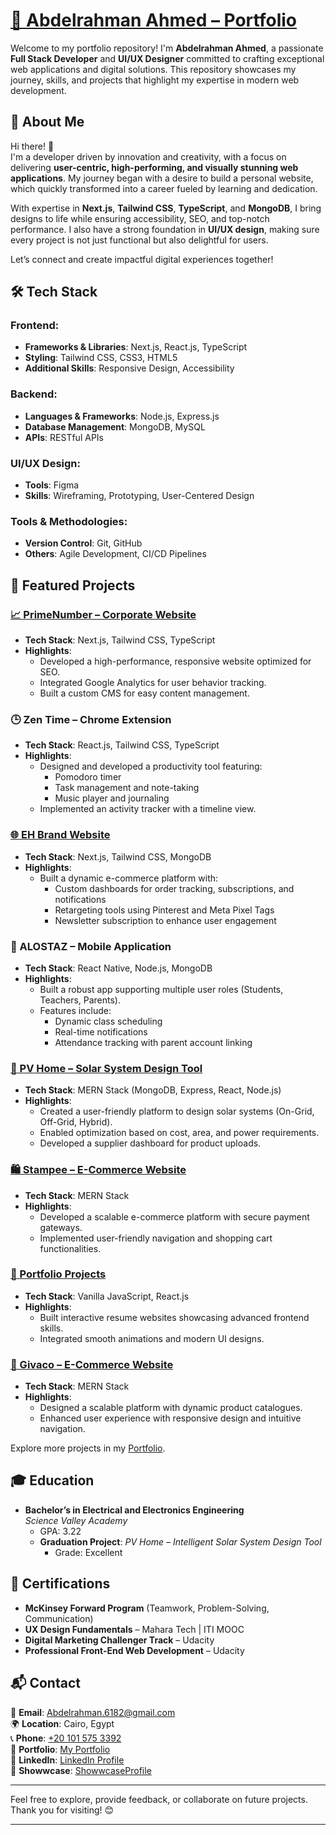 # [🚀 Abdelrahman Ahmed – Portfolio](https://abdelrahman501.github.io/abdelrahman/)

Welcome to my portfolio repository! I'm **Abdelrahman Ahmed**, a passionate **Full Stack Developer** and **UI/UX Designer** committed to crafting exceptional web applications and digital solutions. This repository showcases my journey, skills, and projects that highlight my expertise in modern web development.

## 🌟 About Me

Hi there! 👋  
I'm a developer driven by innovation and creativity, with a focus on delivering **user-centric, high-performing, and visually stunning web applications**. My journey began with a desire to build a personal website, which quickly transformed into a career fueled by learning and dedication.

With expertise in **Next.js**, **Tailwind CSS**, **TypeScript**, and **MongoDB**, I bring designs to life while ensuring accessibility, SEO, and top-notch performance. I also have a strong foundation in **UI/UX design**, making sure every project is not just functional but also delightful for users.

Let’s connect and create impactful digital experiences together!

## 🛠️ Tech Stack

### Frontend:

- **Frameworks & Libraries**: Next.js, React.js, TypeScript
- **Styling**: Tailwind CSS, CSS3, HTML5
- **Additional Skills**: Responsive Design, Accessibility

### Backend:

- **Languages & Frameworks**: Node.js, Express.js
- **Database Management**: MongoDB, MySQL
- **APIs**: RESTful APIs

### UI/UX Design:

- **Tools**: Figma
- **Skills**: Wireframing, Prototyping, User-Centered Design

### Tools & Methodologies:

- **Version Control**: Git, GitHub
- **Others**: Agile Development, CI/CD Pipelines

## 💼 Featured Projects

### [📈 PrimeNumber – Corporate Website](https://primenumber-eg.com/)

- **Tech Stack**: Next.js, Tailwind CSS, TypeScript
- **Highlights**:
  - Developed a high-performance, responsive website optimized for SEO.
  - Integrated Google Analytics for user behavior tracking.
  - Built a custom CMS for easy content management.

### 🕒 Zen Time – Chrome Extension

- **Tech Stack**: React.js, Tailwind CSS, TypeScript
- **Highlights**:
  - Designed and developed a productivity tool featuring:
    - Pomodoro timer
    - Task management and note-taking
    - Music player and journaling
  - Implemented an activity tracker with a timeline view.

### [🌐 EH Brand Website](https://www.eh-eg.store/)

- **Tech Stack**: Next.js, Tailwind CSS, MongoDB
- **Highlights**:
  - Built a dynamic e-commerce platform with:
    - Custom dashboards for order tracking, subscriptions, and notifications
    - Retargeting tools using Pinterest and Meta Pixel Tags
    - Newsletter subscription to enhance user engagement

### 📱 ALOSTAZ – Mobile Application

- **Tech Stack**: React Native, Node.js, MongoDB
- **Highlights**:
  - Built a robust app supporting multiple user roles (Students, Teachers, Parents).
  - Features include:
    - Dynamic class scheduling
    - Real-time notifications
    - Attendance tracking with parent account linking

### [🔆 PV Home – Solar System Design Tool](https://pvhome.onrender.com/)

- **Tech Stack**: MERN Stack (MongoDB, Express, React, Node.js)
- **Highlights**:
  - Created a user-friendly platform to design solar systems (On-Grid, Off-Grid, Hybrid).
  - Enabled optimization based on cost, area, and power requirements.
  - Developed a supplier dashboard for product uploads.

### [🛍️ Stampee – E-Commerce Website](https://abdelrahman501.github.io/STAMPEE/)

- **Tech Stack**: MERN Stack
- **Highlights**:
  - Developed a scalable e-commerce platform with secure payment gateways.
  - Implemented user-friendly navigation and shopping cart functionalities.

### [🎨 Portfolio Projects](https://abdelrahman501.github.io/abdelrahman/)

- **Tech Stack**: Vanilla JavaScript, React.js
- **Highlights**:
  - Built interactive resume websites showcasing advanced frontend skills.
  - Integrated smooth animations and modern UI designs.

### [🛒 Givaco – E-Commerce Website](https://givaco.onrender.com/)

- **Tech Stack**: MERN Stack
- **Highlights**:
  - Designed a scalable platform with dynamic product catalogues.
  - Enhanced user experience with responsive design and intuitive navigation.

Explore more projects in my [Portfolio](https://abdelrahman501.github.io/abdelrahman/).

## 🎓 Education

- **Bachelor’s in Electrical and Electronics Engineering**  
  _Science Valley Academy_
  - GPA: 3.22
  - **Graduation Project**: _PV Home – Intelligent Solar System Design Tool_
    - Grade: Excellent

## 📜 Certifications

- **McKinsey Forward Program** (Teamwork, Problem-Solving, Communication)
- **UX Design Fundamentals** – Mahara Tech | ITI MOOC
- **Digital Marketing Challenger Track** – Udacity
- **Professional Front-End Web Development** – Udacity

## 📬 Contact

📧 **Email**: [Abdelrahman.6182@gmail.com](mailto:Abdelrahman.6182@gmail.com)  
🌍 **Location**: Cairo, Egypt  
📞 **Phone**: [+20 101 575 3392](tel:+201015753392)  
🔗 **Portfolio**: [My Portfolio](https://abdelrahman501.github.io/abdelrahman/)  
🔗 **LinkedIn**: [LinkedIn Profile](https://www.linkedin.com/in/abd-elrahman-tech/)  
🔗 **Showwcase**: [ShowwcaseProfile](https://www.showwcase.com/abdelrahman1)

---

Feel free to explore, provide feedback, or collaborate on future projects. Thank you for visiting! 😊

---
